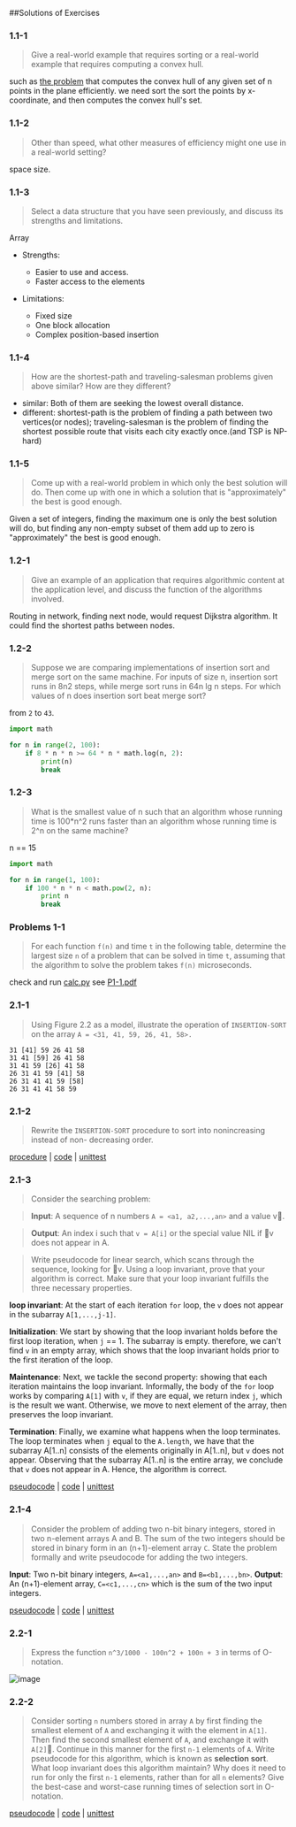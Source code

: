 ##Solutions of Exercises

### 1.1-1
> Give a real-world example that requires sorting or a real-world example that requires computing a convex hull.

such as [the problem](convex-hulls) that computes the convex hull of any given set of n points in the plane efficiently. we need sort the sort the points by x-coordinate, and then computes the convex hull's set.

### 1.1-2
> Other than speed, what other measures of efficiency might one use in a real-world setting?

space size.

### 1.1-3
> Select a data structure that you have seen previously, and discuss its strengths and limitations.

Array

- Strengths:
	- Easier to use and access.
	- Faster access to the elements

- Limitations:
	- Fixed size
	- One block allocation
	- Complex position-based insertion

### 1.1-4
> How are the shortest-path and traveling-salesman problems given above similar? How are they different?

- similar: Both of them are seeking the lowest overall distance.
- different: shortest-path is the problem of finding a path between two vertices(or nodes); traveling-salesman is the problem of finding the shortest possible route that visits each city exactly once.(and TSP is NP-hard)

### 1.1-5
> Come up with a real-world problem in which only the best solution will do. Then come up with one in which a solution that is "approximately" the best is good enough.

Given a set of integers, finding the maximum one is only the best solution will do, but finding any non-empty subset of them add up to zero is "approximately" the best is good enough.

### 1.2-1
> Give an example of an application that requires algorithmic content at the application level, and discuss the function of the algorithms involved.

Routing in network, finding next node, would request Dijkstra algorithm. It could find the shortest paths between nodes.

### 1.2-2
> Suppose we are comparing implementations of insertion sort and merge sort on the same machine. For inputs of size n, insertion sort runs in 8n2 steps, while merge sort runs in 64n lg n steps. For which values of n does insertion sort beat merge sort?

from `2` to `43`.

```py
import math

for n in range(2, 100):
	if 8 * n * n >= 64 * n * math.log(n, 2):
		print(n)
		break
```

### 1.2-3
> What is the smallest value of n such that an algorithm whose running time is 100*n^2 runs faster than an algorithm whose running time is 2^n on the same machine?

n == 15

```py
import math

for n in range(1, 100):
	if 100 * n * n < math.pow(2, n):
		print n
		break
```

### Problems 1-1
> For each function `f(n)` and time `t` in the following table, determine the largest size `n` of a problem that can be solved in time `t`, assuming that the algorithm to solve the problem takes `f(n)` microseconds.

check and run [calc.py](calc.py)
see [P1-1.pdf](P1-1.pdf)

### 2.1-1
> Using Figure 2.2 as a model, illustrate the operation of `INSERTION-SORT` on the array `A = <31, 41, 59, 26, 41, 58>.`

```
31 [41] 59 26 41 58
31 41 [59] 26 41 58
31 41 59 [26] 41 58
26 31 41 59 [41] 58
26 31 41 41 59 [58]
26 31 41 41 58 59
```

### 2.1-2
> Rewrite the `INSERTION-SORT` procedure to sort into nonincreasing instead of non- decreasing order.

[procedure](nonincreasing-insertion-sort.pdf) |
[code](insertion_sort.py) |
[unittest](insertion_sort_unittest.py)

### 2.1-3
> Consider the searching problem:

> **Input**: A sequence of n numbers `A = <a1, a2,...,an>` and a value v􏰁.

> **Output**: An index i such that `v = A[i]` or the special value NIL if 􏰁v does not
appear in A.

> Write pseudocode for linear search, which scans through the sequence, looking for 􏰁v. Using a loop invariant, prove that your algorithm is correct. Make sure that your loop invariant fulfills the three necessary properties.

**loop invariant**: At the start of each iteration `for` loop, the `v` does not appear in the subarray `A[1,...,j-1]`.

**Initialization**: We start by showing that the loop invariant holds before the first loop iteration, when `j` == 1. The subarray is empty. therefore, we can't find `v` in an empty array, which shows that the loop invariant holds prior to the first iteration of the loop.

**Maintenance**: Next, we tackle the second property: showing that each iteration maintains the loop invariant. Informally, the body of the `for` loop works by comparing `A[1]` with `v`, if they are equal, we return index `j`, which is the result we want. Otherwise, we move to next element of the array, then preserves the loop invariant.

**Termination**: Finally, we examine what happens when the loop terminates. The loop terminates when `j` equal to the `A.length`, we have that the subarray A[1..n] consists of the elements originally in A[1..n], but `v` does not appear. Observing that the subarray A[1..n] is the entire array, we conclude that `v` does not appear in A. Hence, the algorithm is correct.

[pseudocode](linear-search.pdf) | [code](insertion_sort.py) |
[unittest](insertion_sort_unittest.py)

### 2.1-4
> Consider the problem of adding two n-bit binary integers, stored in two n-element arrays A and B. The sum of the two integers should be stored in binary form in an (n+1)-element array `C`. State the problem formally and write pseudocode for adding the two integers.

**Input**: Two n-bit binary integers, `A=<a1,...,an>` and `B=<b1,...,bn>`.
**Output**: An (n+1)-element array, `C=<c1,...,cn>` which is the sum of the two input integers.

[pseudocode](add-binary.pdf) | [code](insertion_sort.py) |
[unittest](insertion_sort_unittest.py)

### 2.2-1
> Express the function `n^3/1000 - 100n^2 + 100n + 3` in terms of O-notation.

![image](https://cloud.githubusercontent.com/assets/1147451/7592456/dd19381e-f905-11e4-8089-8ec444fca706.png)

### 2.2-2
> Consider sorting `n` numbers stored in array `A` by first finding the smallest element of `A` and exchanging it with the element in `A[1]`. Then find the second smallest element of `A`, and exchange it with `A[2]`􏰃. Continue in this manner for the first `n-1` elements of `A`. Write pseudocode for this algorithm, which is known as **selection sort**. What loop invariant does this algorithm maintain? Why does it need to run for only the first `n-1` elements, rather than for all `n` elements? Give the best-case and worst-case running times of selection sort in O-notation.

[pseudocode](selection-sort.pdf) | [code](insertion_sort.py) |
[unittest](insertion_sort_unittest.py)
